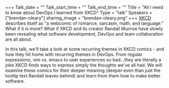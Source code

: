+++
Talk_date = ""
Talk_start_time = ""
Talk_end_time = ""
Title = "All I need to know about DevOps I learned from XKCD"
Type = "talk"
Speakers = ["brendan-oleary"]
sharing_image = "brendan-oleary.png"
+++
[XKCD](https://www.xkcd.com) describes itself as "a webcomic of romance, sarcasm, math, and language." What if it is more? What if XKCD and its creator Randall Munroe have slowly been revealing what software development, DevOps and team collaboration are all about.

In this talk, we'll take a look at some recurring themes in XKCD comics - and how they hit home with recurring themes in DevOps. From regular expressions, vim vs. emacs to user experiences so bad...they are literally a joke XKCD finds ways to express simply the thoughts we've all had. We will examine these comics for their deeper meaning (deeper even than just the tooltip text Randall leaves behind) and learn from them how to make better software.
